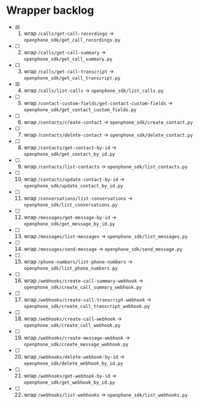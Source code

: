 # Wrapper backlog
- [x] 1. wrap `/calls/get-call-recordings` → `openphone_sdk/get_call_recordings.py`
- [ ] 2. wrap `/calls/get-call-summary` → `openphone_sdk/get_call_summary.py`
- [ ] 3. wrap `/calls/get-call-transcript` → `openphone_sdk/get_call_transcript.py`
- [x] 4. wrap `/calls/list-calls` → `openphone_sdk/list_calls.py`
- [ ] 5. wrap `/contact-custom-fields/get-contact-custom-fields` → `openphone_sdk/get_contact_custom_fields.py`
- [ ] 6. wrap `/contacts/create-contact` → `openphone_sdk/create_contact.py`
- [ ] 7. wrap `/contacts/delete-contact` → `openphone_sdk/delete_contact.py`
- [ ] 8. wrap `/contacts/get-contact-by-id` → `openphone_sdk/get_contact_by_id.py`
- [ ] 9. wrap `/contacts/list-contacts` → `openphone_sdk/list_contacts.py`
- [ ] 10. wrap `/contacts/update-contact-by-id` → `openphone_sdk/update_contact_by_id.py`
- [ ] 11. wrap `/conversations/list-conversations` → `openphone_sdk/list_conversations.py`
- [ ] 12. wrap `/messages/get-message-by-id` → `openphone_sdk/get_message_by_id.py`
- [ ] 13. wrap `/messages/list-messages` → `openphone_sdk/list_messages.py`
- [ ] 14. wrap `/messages/send-message` → `openphone_sdk/send_message.py`
- [ ] 15. wrap `/phone-numbers/list-phone-numbers` → `openphone_sdk/list_phone_numbers.py`
- [ ] 16. wrap `/webhooks/create-call-summary-webhook` → `openphone_sdk/create_call_summary_webhook.py`
- [ ] 17. wrap `/webhooks/create-call-transcript-webhook` → `openphone_sdk/create_call_transcript_webhook.py`
- [ ] 18. wrap `/webhooks/create-call-webhook` → `openphone_sdk/create_call_webhook.py`
- [ ] 19. wrap `/webhooks/create-message-webhook` → `openphone_sdk/create_message_webhook.py`
- [ ] 20. wrap `/webhooks/delete-webhook-by-id` → `openphone_sdk/delete_webhook_by_id.py`
- [ ] 21. wrap `/webhooks/get-webhook-by-id` → `openphone_sdk/get_webhook_by_id.py`
- [ ] 22. wrap `/webhooks/list-webhooks` → `openphone_sdk/list_webhooks.py`
